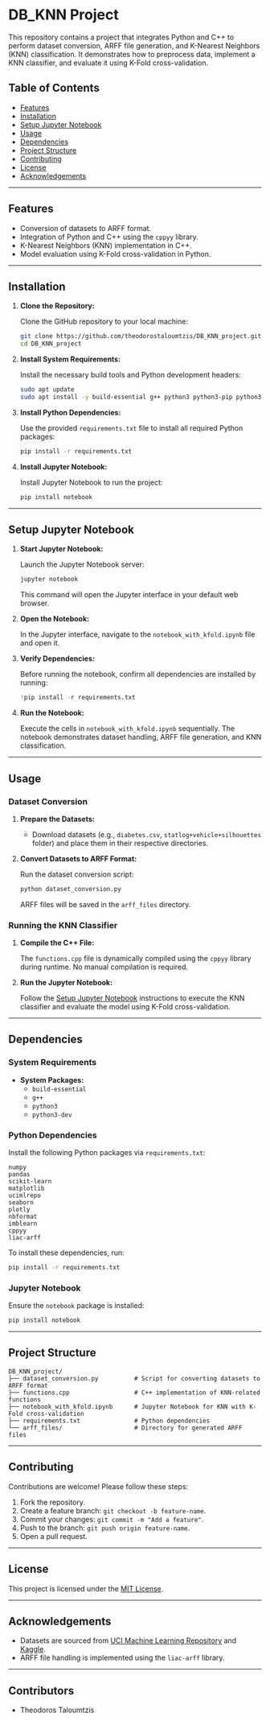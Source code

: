 # DB_KNN Project

This repository contains a project that integrates Python and C++ to perform dataset conversion, ARFF file generation, and K-Nearest Neighbors (KNN) classification. It demonstrates how to preprocess data, implement a KNN classifier, and evaluate it using K-Fold cross-validation.

## Table of Contents

- [Features](#features)
- [Installation](#installation)
- [Setup Jupyter Notebook](#setup-jupyter-notebook)
- [Usage](#usage)
- [Dependencies](#dependencies)
- [Project Structure](#project-structure)
- [Contributing](#contributing)
- [License](#license)
- [Acknowledgements](#acknowledgements)

---

## Features

- Conversion of datasets to ARFF format.
- Integration of Python and C++ using the `cppyy` library.
- K-Nearest Neighbors (KNN) implementation in C++.
- Model evaluation using K-Fold cross-validation in Python.

---

## Installation

1. **Clone the Repository:**

   Clone the GitHub repository to your local machine:

   ```bash
   git clone https://github.com/theodorostaloumtzis/DB_KNN_project.git
   cd DB_KNN_project
   ```

2. **Install System Requirements:**

   Install the necessary build tools and Python development headers:

   ```bash
   sudo apt update
   sudo apt install -y build-essential g++ python3 python3-pip python3-dev
   ```

3. **Install Python Dependencies:**

   Use the provided `requirements.txt` file to install all required Python packages:

   ```bash
   pip install -r requirements.txt
   ```

4. **Install Jupyter Notebook:**

   Install Jupyter Notebook to run the project:

   ```bash
   pip install notebook
   ```

---

## Setup Jupyter Notebook

1. **Start Jupyter Notebook:**

   Launch the Jupyter Notebook server:

   ```bash
   jupyter notebook
   ```

   This command will open the Jupyter interface in your default web browser.

2. **Open the Notebook:**

   In the Jupyter interface, navigate to the `notebook_with_kfold.ipynb` file and open it.

3. **Verify Dependencies:**

   Before running the notebook, confirm all dependencies are installed by running:

   ```python
   !pip install -r requirements.txt
   ```

4. **Run the Notebook:**

   Execute the cells in `notebook_with_kfold.ipynb` sequentially. The notebook demonstrates dataset handling, ARFF file generation, and KNN classification.

---

## Usage

### Dataset Conversion

1. **Prepare the Datasets:**

   - Download datasets (e.g., `diabetes.csv`, `statlog+vehicle+silhouettes` folder) and place them in their respective directories.

2. **Convert Datasets to ARFF Format:**

   Run the dataset conversion script:

   ```bash
   python dataset_conversion.py
   ```

   ARFF files will be saved in the `arff_files` directory.

### Running the KNN Classifier

1. **Compile the C++ File:**

   The `functions.cpp` file is dynamically compiled using the `cppyy` library during runtime. No manual compilation is required.

2. **Run the Jupyter Notebook:**

   Follow the [Setup Jupyter Notebook](#setup-jupyter-notebook) instructions to execute the KNN classifier and evaluate the model using K-Fold cross-validation.

---

## Dependencies

### System Requirements

- **System Packages:**
  - `build-essential`
  - `g++`
  - `python3`
  - `python3-dev`

### Python Dependencies

Install the following Python packages via `requirements.txt`:

```text
numpy
pandas
scikit-learn
matplotlib
ucimlrepo
seaborn
plotly
nbformat
imblearn
cppyy
liac-arff
```

To install these dependencies, run:

```bash
pip install -r requirements.txt
```

### Jupyter Notebook

Ensure the `notebook` package is installed:

```bash
pip install notebook
```

---

## Project Structure

```text
DB_KNN_project/
├── dataset_conversion.py          # Script for converting datasets to ARFF format
├── functions.cpp                  # C++ implementation of KNN-related functions
├── notebook_with_kfold.ipynb      # Jupyter Notebook for KNN with K-Fold cross-validation
├── requirements.txt               # Python dependencies
└── arff_files/                    # Directory for generated ARFF files
```

---

## Contributing

Contributions are welcome! Please follow these steps:

1. Fork the repository.
2. Create a feature branch: `git checkout -b feature-name`.
3. Commit your changes: `git commit -m "Add a feature"`.
4. Push to the branch: `git push origin feature-name`.
5. Open a pull request.

---

## License

This project is licensed under the [MIT License](LICENSE).

---

## Acknowledgements

- Datasets are sourced from [UCI Machine Learning Repository](https://archive.ics.uci.edu/ml/index.php) and [Kaggle](https://www.kaggle.com/).
- ARFF file handling is implemented using the `liac-arff` library.

---

## Contributors

- Theodoros Taloumtzis

